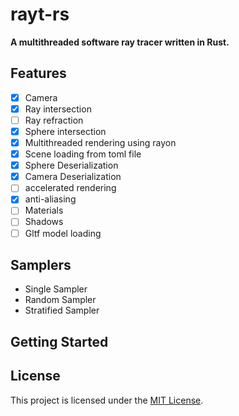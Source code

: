 # rayt-rs

**A multithreaded software ray tracer written in Rust.**

## Features
- [x] Camera
- [x] Ray intersection
- [ ] Ray refraction
- [x] Sphere intersection
- [x] Multithreaded rendering using rayon
- [x] Scene loading from toml file
- [x] Sphere Deserialization
- [x] Camera Deserialization
- [ ] accelerated rendering
- [x] anti-aliasing
- [ ] Materials
- [ ] Shadows
- [ ] Gltf model loading

## Samplers
- Single Sampler
- Random Sampler
- Stratified Sampler

## Getting Started

## License

This project is licensed under the [MIT License][License].

[License]: ./LICENSE
